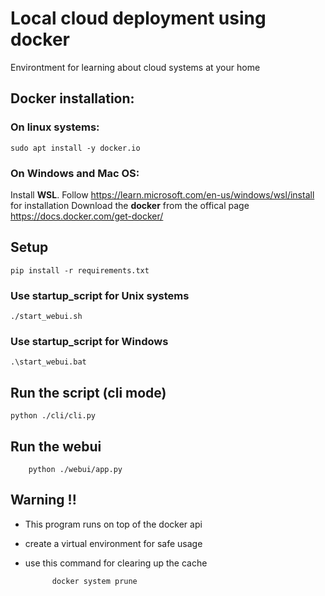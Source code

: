 # Local cloud deployment using docker

Environtment for learning about cloud systems at your home

## Docker installation:
        
### On linux systems:
    sudo apt install -y docker.io

### On Windows and Mac OS:
Install **WSL**. Follow https://learn.microsoft.com/en-us/windows/wsl/install for installation
Download the **docker** from the offical page https://docs.docker.com/get-docker/



## Setup

    pip install -r requirements.txt

### Use startup_script for Unix systems
    ./start_webui.sh

### Use startup_script for Windows
    .\start_webui.bat


## Run the script (cli mode)

    python ./cli/cli.py

## Run the webui

        python ./webui/app.py

## Warning !!
- This program runs on top of the docker api
- create a virtual environment for safe usage
- use this command for clearing up the cache
    
            docker system prune 
     
